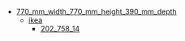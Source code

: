 * [770_mm_width_770_mm_height_390_mm_depth](770_mm_width_770_mm_height_390_mm_depth)
  * [ikea](770_mm_width_770_mm_height_390_mm_depth/ikea)
    * [202_758_14](770_mm_width_770_mm_height_390_mm_depth/ikea/202_758_14)
